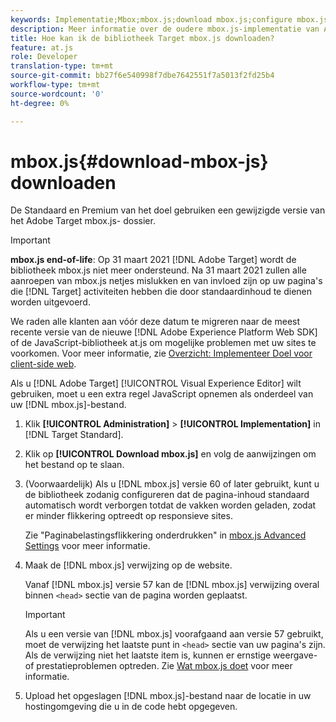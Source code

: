 ```yaml
---
keywords: Implementatie;Mbox;mbox.js;download mbox.js;configure mbox.js
description: Meer informatie over de oudere mbox.js-implementatie van Adobe Target. Migreer naar de Adobe Experience Platform Web SDK (AEP Web SDK) of naar de nieuwste versie van at.js.
title: Hoe kan ik de bibliotheek Target mbox.js downloaden?
feature: at.js
role: Developer
translation-type: tm+mt
source-git-commit: bb27f6e540998f7dbe7642551f7a5013f2fd25b4
workflow-type: tm+mt
source-wordcount: '0'
ht-degree: 0%

---
```



# mbox.js{#download-mbox-js} downloaden

De Standaard en Premium van het doel gebruiken een gewijzigde versie van het Adobe Target mbox.js- dossier.

>[!IMPORTANT]
>
>**mbox.js end-of-life**: Op 31 maart 2021  [!DNL Adobe Target] wordt de bibliotheek mbox.js niet meer ondersteund. Na 31 maart 2021 zullen alle aanroepen van mbox.js netjes mislukken en van invloed zijn op uw pagina&#39;s die [!DNL Target] activiteiten hebben die door standaardinhoud te dienen worden uitgevoerd.
>
>We raden alle klanten aan vóór deze datum te migreren naar de meest recente versie van de nieuwe [!DNL Adobe Experience Platform Web SDK] of de JavaScript-bibliotheek at.js om mogelijke problemen met uw sites te voorkomen. Voor meer informatie, zie [Overzicht: Implementeer Doel voor client-side web](/help/c-implementing-target/c-implementing-target-for-client-side-web/implement-target-for-client-side-web.md).

Als u [!DNL Adobe Target] [!UICONTROL Visual Experience Editor] wilt gebruiken, moet u een extra regel JavaScript opnemen als onderdeel van uw [!DNL mbox.js]-bestand.

1. Klik **[!UICONTROL Administration]** > **[!UICONTROL Implementation]** in [!DNL Target Standard].
1. Klik op **[!UICONTROL Download mbox.js]** en volg de aanwijzingen om het bestand op te slaan.
1. (Voorwaardelijk) Als u [!DNL mbox.js] versie 60 of later gebruikt, kunt u de bibliotheek zodanig configureren dat de pagina-inhoud standaard automatisch wordt verborgen totdat de vakken worden geladen, zodat er minder flikkering optreedt op responsieve sites.

   Zie &quot;Paginabelastingsflikkering onderdrukken&quot; in [mbox.js Advanced Settings](/help/c-implementing-target/c-implementing-target-for-client-side-web/t-mbox-download/advanced-mboxjs-settings.md#reference_A9C8DAC6DF7743EDBCF1D71F8F20843C) voor meer informatie.

1. Maak de [!DNL mbox.js] verwijzing op de website.

   Vanaf [!DNL mbox.js] versie 57 kan de [!DNL mbox.js] verwijzing overal binnen `<head>` sectie van de pagina worden geplaatst.

   >[!IMPORTANT]
   >
   >Als u een versie van [!DNL mbox.js] voorafgaand aan versie 57 gebruikt, moet de verwijzing het laatste punt in `<head>` sectie van uw pagina&#39;s zijn. Als de verwijzing niet het laatste item is, kunnen er ernstige weergave- of prestatieproblemen optreden. Zie [Wat mbox.js doet](/help/c-implementing-target/c-implementing-target-for-client-side-web/t-mbox-download/mbox-technical.md) voor meer informatie.

1. Upload het opgeslagen [!DNL mbox.js]-bestand naar de locatie in uw hostingomgeving die u in de code hebt opgegeven.
